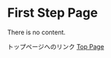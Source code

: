 # First Step Page
There is no content.

トップページへのリンク
[Top Page](https://Yokohama-Miyazawa.github.io/test_page/)
